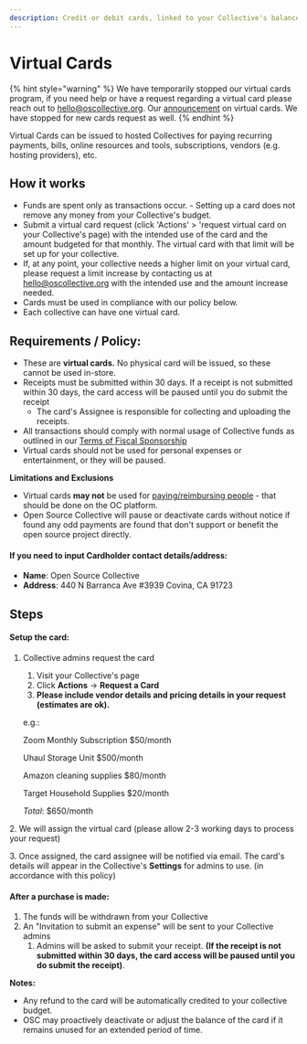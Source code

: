 ```yaml
---
description: Credit or debit cards, linked to your Collective's balance
---
```


# Virtual Cards

{% hint style="warning" %}
We have temporarily stopped our virtual cards program, if you need help or have a request regarding a virtual card please reach out to hello@oscollective.org. Our [announcement](https://opencollective.com/opensource/updates/closing-our-virtual-card-program) on virtual cards. We have stopped for new cards request as well.&#x20;
{% endhint %}

Virtual Cards can be issued to hosted Collectives for paying recurring payments, bills, online resources and tools, subscriptions, vendors (e.g. hosting providers), etc.

## How it works

* Funds are spent only as transactions occur. - Setting up a card does not remove any money from your Collective's budget.
* Submit a virtual card request (click 'Actions' > 'request virtual card on your Collective's page) with the intended use of the card and the amount budgeted for that monthly. The virtual card with that limit will be set up for your collective.
* If, at any point, your collective needs a higher limit on your virtual card, please request a limit increase by contacting us at hello@oscollective.org with the intended use and the amount increase needed.
* Cards must be used in compliance with our policy below.
* Each collective can have one virtual card.

## **Requirements / Policy:**

* These are **virtual cards.** No physical card will be issued, so these cannot be used in-store.
* Receipts must be submitted within 30 days. If a receipt is not submitted within 30 days, the card access will be paused until you do submit the receipt
  * The card's Assignee is responsible for collecting and uploading the receipts.&#x20;
* All transactions should comply with normal usage of Collective funds as outlined in our [Terms of Fiscal Sponsorship](https://docs.google.com/document/u/1/d/e/2PACX-1vQbiyK2Fe0jLdh4vb9BfHY4bJ1LCo4Qvy0jg9P29ZkiC8y_vKJ_1fNgIbV0p6UdvbcT8Ql1gVto8bf9/pub)
* Virtual cards should not be used for personal expenses or entertainment, or they will be paused.

**Limitations and Exclusions**

* Virtual cards **may not** be used for [paying/reimbursing people](broken-reference) - that should be done on the OC platform.
* Open Source Collective will pause or deactivate cards without notice if found any odd payments are found that don't support or benefit the open source project directly. &#x20;

#### If you need to input Cardholder contact details/address:

* **Name**: Open Source Collective
* **Address**: 440 N Barranca Ave #3939 Covina, CA 91723&#x20;

## Steps

#### Setup the card:

1.  Collective admins request the card

    1. Visit your Collective's page
    2. Click **Actions** -> **Request a Card**
    3. **Please include vendor details and pricing details in your request (estimates are ok).**

    e.g.:

    Zoom Monthly Subscription $50/month

    Uhaul Storage Unit $500/month

    Amazon cleaning supplies $80/month

    Target Household Supplies $20/month

    _Total_: $650/month

2\. We will assign the virtual card (please allow 2-3 working days to process your request)

3\. Once assigned, the card assignee will be notified via email. The card's details will appear in the Collective's **Settings** for admins to use. (in accordance with this policy)

#### ​After a purchase is made:

1. The funds will be withdrawn from your Collective
2. An "Invitation to submit an expense" will be sent to your Collective admins
   1. Admins will be asked to submit your receipt. **(If the receipt is not submitted within 30 days, the card access will be paused until you do submit the receipt)**.

**Notes:**

* Any refund to the card will be automatically credited to your collective budget.
* OSC may proactively deactivate or adjust the balance of the card if it remains unused for an extended period of time.
